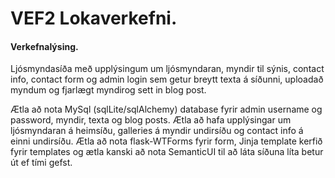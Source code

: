 # VEF2 Lokaverkefni.

#### Verkefnalýsing.
Ljósmyndasíða með upplýsingum um ljósmyndaran, myndir til sýnis, contact info, contact form og admin login sem getur breytt texta á síðunni, uploadað myndum og fjarlægt myndirog sett in blog post.

Ætla að nota MySql (sqlLite/sqlAlchemy) database fyrir admin username og password, myndir, texta og blog posts.
Ætla að hafa upplýsingar um ljósmyndaran á heimsíðu, galleries á myndir undirsíðu og contact info á einni undirsíðu.
Ætla að nota flask-WTForms fyrir form, Jinja template kerfið fyrir templates og ætla kanski að nota SemanticUI til að láta síðuna líta betur út ef tími gefst.


